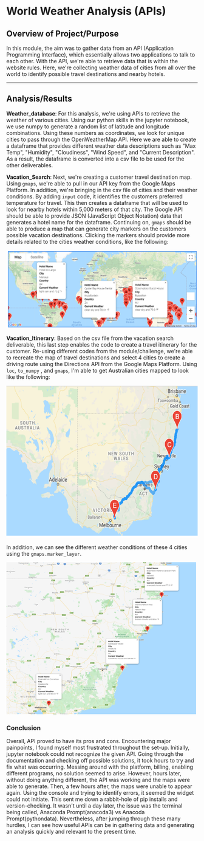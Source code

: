 # World Weather Analysis (APIs)
## Overview of Project/Purpose
In this module, the aim was to gather data from an API (Application
Programming Interface), which essentially allows two applications to
talk to each other. With the API, we're able to retrieve data that is
within the website rules. Here, we're collecting weather data of cities
from all over the world to identify possible travel destinations and nearby hotels.

---
## Analysis/Results

**Weather_database**: For this analysis, we're using APIs to retrieve
the weather of various cities. Using our python skills in the jupyter
notebook, we use numpy to generate a random list of latitude and longitude
combinations. Using these numbers as coordinates, we look for unique cities
to pass through the OpenWeatherMap API. Here we are able to create a dataframe
that provides different weather data descriptions such as "Max Temp",
"Humidity", "Cloudiness", "Wind Speed", and "Current Description". 
As a result, the dataframe is converted into a csv file to be used for
the other deliverables.

**Vacation_Search**: Next, we're creating a customer travel destination map.
Using `gmaps`, we're able to pull in our API key from the Google Maps Platform.
In addition, we're bringing in the csv file of cities and their weather conditions.
By adding `input` code, it identifies the customers preferred temperature
for travel. This then creates a dataframe that will be used to look for nearby
hotels within 5,000 meters of that city. The Google API should be able to provide
JSON (JavaScript Object Notation) data that generates a hotel name for the dataframe.
Continuing on, `gmaps` should be able to produce a map that can generate
city markers on the customers possible vacation destinations. Clicking the
markers should provide more details related to the cities weather conditions, like the following:

![](Vacation_Search/WeatherPy_vacation_map.png)

**Vacation_Itinerary**: Based on the csv file from the vacation search deliverable,
this last step enables the code to create a travel itinerary for the customer.
Re-using different codes from the module/challenge, we're able to 
recreate the map of travel destinations and select 4 cities to create a
driving route using the Directions API from the Google Maps Platform.
Using `loc`, `to_numpy` , and `gmaps`, I'm able to get Australian cities mapped
to look like the following:

<img src="https://github.com/yorojanine/World_Weather_Analysis/blob/main/Vacation_Itinerary/WeatherPy_travel_map.png" height="400" width="650">

In addition, we can see the different weather conditions of these 4 cities
using the `gmaps.marker_layer`. 

<img src="https://github.com/yorojanine/World_Weather_Analysis/blob/main/Vacation_Itinerary/WeatherPy_travel_map_markers.png" height="400" width="500">

### Conclusion

Overall, API proved to have its pros and cons. Encountering major painpoints, I found myself most frustrated throughout the set-up.
Initially, jupyter notebook could not recognize the given API. Going through the documentation and checking off possible solutions,
it took hours to try and fix what was occurring. Messing around with the platform, billing, enabling different programs, no solution
seemed to arise. However, hours later, without doing anything different, the API was working and the maps were able to generate. Then,
a few hours after, the maps were unable to appear again. Using the console and trying to identify errors, it seemed the widget could
not initiate. This sent me down a rabbit-hole of pip installs and version-checking. It wasn't until a day later, the issue was the terminal
being called, Anaconda Prompt(anacoda3) vs Anacoda Prompt(pythondata). Nevertheless, after jumping through these many hurdles, I can see how useful
APIs can be in gathering data and generating an analysis quickly and relevant to the present time.
